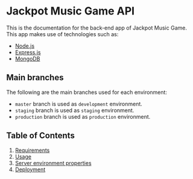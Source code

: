 # Jackpot Music Game API

This is the documentation for the back-end app of Jackpot Music Game.
This app makes use of technologies such as:

* [Node.js](https://nodejs.org/en/)
* [Express.js](https://expressjs.com/)
* [MongoDB](https://www.mongodb.com/)

## Main branches

The following are the main branches used for each environment:

* `master` branch is used as `development` environment.
* `staging` branch is used as `staging` environment.
* `production` branch is used as `production` environment.

## Table of Contents

1. [Requirements](./requirements/requirements.md)
1. [Usage](./usage/usage.md)
1. [Server environment properties](./deployment/environment.md)
1. [Deployment](./deployment/deployment.md)
